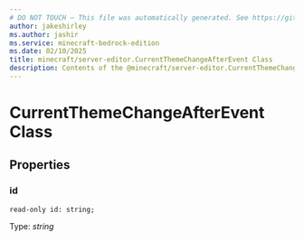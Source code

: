 ```yaml
---
# DO NOT TOUCH — This file was automatically generated. See https://github.com/mojang/minecraftapidocsgenerator to modify descriptions, examples, etc.
author: jakeshirley
ms.author: jashir
ms.service: minecraft-bedrock-edition
ms.date: 02/10/2025
title: minecraft/server-editor.CurrentThemeChangeAfterEvent Class
description: Contents of the @minecraft/server-editor.CurrentThemeChangeAfterEvent class.
---
```

# CurrentThemeChangeAfterEvent Class

## Properties

### **id**
`read-only id: string;`

Type: *string*
